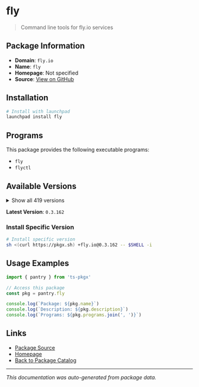 # fly

> Command line tools for fly.io services

## Package Information

- **Domain**: `fly.io`
- **Name**: `fly`
- **Homepage**: Not specified
- **Source**: [View on GitHub](https://github.com/pkgxdev/pantry/tree/main/projects/fly.io/package.yml)

## Installation

```bash
# Install with launchpad
launchpad install fly
```

## Programs

This package provides the following executable programs:

- `fly`
- `flyctl`

## Available Versions

<details>
<summary>Show all 419 versions</summary>

- `0.3.162`, `0.3.161`, `0.3.160`, `0.3.159`, `0.3.158`
- `0.3.157`, `0.3.156`, `0.3.155`, `0.3.154`, `0.3.153`
- `0.3.152`, `0.3.151`, `0.3.149`, `0.3.148`, `0.3.147`
- `0.3.146`, `0.3.145`, `0.3.144`, `0.3.143`, `0.3.142`
- `0.3.141`, `0.3.140`, `0.3.139`, `0.3.138`, `0.3.137`
- `0.3.136`, `0.3.135`, `0.3.134`, `0.3.132`, `0.3.131`
- `0.3.130`, `0.3.129`, `0.3.128`, `0.3.126`, `0.3.125`
- `0.3.124`, `0.3.123`, `0.3.122`, `0.3.121`, `0.3.120`
- `0.3.119`, `0.3.118`, `0.3.117`, `0.3.116`, `0.3.115`
- `0.3.114`, `0.3.113`, `0.3.112`, `0.3.110`, `0.3.108`
- `0.3.107`, `0.3.106`, `0.3.105`, `0.3.104`, `0.3.103`
- `0.3.102`, `0.3.101`, `0.3.99`, `0.3.98`, `0.3.97`
- `0.3.96`, `0.3.95`, `0.3.94`, `0.3.93`, `0.3.92`
- `0.3.91`, `0.3.90`, `0.3.89`, `0.3.87`, `0.3.86`
- `0.3.85`, `0.3.84`, `0.3.83`, `0.3.82`, `0.3.81`
- `0.3.80`, `0.3.79`, `0.3.78`, `0.3.77`, `0.3.75`
- `0.3.74`, `0.3.73`, `0.3.72`, `0.3.71`, `0.3.70`
- `0.3.69`, `0.3.68`, `0.3.67`, `0.3.66`, `0.3.65`
- `0.3.64`, `0.3.63`, `0.3.62`, `0.3.61`, `0.3.60`
- `0.3.59`, `0.3.58`, `0.3.57`, `0.3.56`, `0.3.55`
- `0.3.54`, `0.3.53`, `0.3.52`, `0.3.51`, `0.3.50`
- `0.3.49`, `0.3.48`, `0.3.47`, `0.3.46`, `0.3.45`
- `0.3.44`, `0.3.43`, `0.3.42`, `0.3.41`, `0.3.40`
- `0.3.39`, `0.3.38`, `0.3.37`, `0.3.36`, `0.3.35`
- `0.3.34`, `0.3.33`, `0.3.32`, `0.3.31`, `0.3.30`
- `0.3.29`, `0.3.28`, `0.3.27`, `0.3.25`, `0.3.24`
- `0.3.23`, `0.3.22`, `0.3.18`, `0.3.17`, `0.3.16`
- `0.3.15`, `0.3.14`, `0.3.13`, `0.3.12`, `0.3.11`
- `0.3.10`, `0.3.8`, `0.3.7`, `0.3.6`, `0.3.5`
- `0.3.4`, `0.3.2`, `0.3.1`, `0.3.0`, `0.2.127`
- `0.2.126`, `0.2.125`, `0.2.124`, `0.2.123`, `0.2.122`
- `0.2.121`, `0.2.120`, `0.2.119`, `0.2.118`, `0.2.117`
- `0.2.116`, `0.2.115`, `0.2.114`, `0.2.112`, `0.2.111`
- `0.2.110`, `0.2.109`, `0.2.108`, `0.2.107`, `0.2.106`
- `0.2.104`, `0.2.103`, `0.2.102`, `0.2.101`, `0.2.100`
- `0.2.99`, `0.2.98`, `0.2.97`, `0.2.96`, `0.2.95`
- `0.2.94`, `0.2.92`, `0.2.91`, `0.2.90`, `0.2.89`
- `0.2.88`, `0.2.87`, `0.2.86`, `0.2.85`, `0.2.84`
- `0.2.80`, `0.2.73`, `0.2.72`, `0.2.71`, `0.2.69`
- `0.2.68`, `0.2.67`, `0.2.66`, `0.2.65`, `0.2.64`
- `0.2.63`, `0.2.62`, `0.2.61`, `0.2.60`, `0.2.59`
- `0.2.58`, `0.2.57`, `0.2.56`, `0.2.55`, `0.2.54`
- `0.2.53`, `0.2.52`, `0.2.51`, `0.2.50`, `0.2.49`
- `0.2.48`, `0.2.47`, `0.2.46`, `0.2.45`, `0.2.44`
- `0.2.43`, `0.2.42`, `0.2.41`, `0.2.40`, `0.2.39`
- `0.2.38`, `0.2.37`, `0.2.36`, `0.2.35`, `0.2.34`
- `0.2.33`, `0.2.32`, `0.2.31`, `0.2.30`, `0.2.29`
- `0.2.28`, `0.2.27`, `0.2.26`, `0.2.25`, `0.2.24`
- `0.2.23`, `0.2.22`, `0.2.21`, `0.2.20`, `0.2.19`
- `0.2.18`, `0.2.17`, `0.2.16`, `0.2.15`, `0.2.14`
- `0.2.13`, `0.2.12`, `0.2.11`, `0.2.10`, `0.2.9`
- `0.2.8`, `0.2.7`, `0.2.6`, `0.2.5`, `0.2.4`
- `0.2.3`, `0.2.2`, `0.2.1`, `0.2.0`, `0.1.149`
- `0.1.148`, `0.1.147`, `0.1.146`, `0.1.145`, `0.1.144`
- `0.1.143`, `0.1.142`, `0.1.141`, `0.1.140`, `0.1.139`
- `0.1.138`, `0.1.137`, `0.1.136`, `0.1.135`, `0.1.134`
- `0.1.133`, `0.1.132`, `0.1.131`, `0.1.130`, `0.1.129`
- `0.1.128`, `0.1.127`, `0.1.126`, `0.1.125`, `0.1.124`
- `0.1.123`, `0.1.122`, `0.1.121`, `0.1.120`, `0.1.119`
- `0.1.118`, `0.1.117`, `0.1.115`, `0.1.114`, `0.1.112`
- `0.1.111`, `0.1.110`, `0.1.109`, `0.1.108`, `0.1.107`
- `0.1.106`, `0.1.104`, `0.1.103`, `0.1.102`, `0.1.101`
- `0.1.100`, `0.1.99`, `0.1.98`, `0.1.97`, `0.1.96`
- `0.1.95`, `0.1.94`, `0.1.93`, `0.1.92`, `0.1.91`
- `0.1.90`, `0.1.89`, `0.1.88`, `0.1.87`, `0.1.86`
- `0.1.85`, `0.1.84`, `0.1.83`, `0.1.82`, `0.1.81`
- `0.1.80`, `0.1.79`, `0.1.78`, `0.1.77`, `0.1.76`
- `0.1.75`, `0.1.71`, `0.1.70`, `0.1.69`, `0.1.68`
- `0.1.67`, `0.1.66`, `0.1.65`, `0.1.64`, `0.1.63`
- `0.1.62`, `0.1.61`, `0.1.60`, `0.1.59`, `0.1.58`
- `0.1.57`, `0.1.56`, `0.1.55`, `0.1.54`, `0.1.53`
- `0.1.52`, `0.1.51`, `0.1.50`, `0.1.49`, `0.1.48`
- `0.1.47`, `0.1.46`, `0.1.45`, `0.1.44`, `0.1.43`
- `0.1.42`, `0.1.41`, `0.1.40`, `0.1.39`, `0.1.38`
- `0.1.37`, `0.1.36`, `0.1.35`, `0.1.34`, `0.1.33`
- `0.1.32`, `0.1.31`, `0.1.30`, `0.1.29`, `0.1.28`
- `0.1.27`, `0.1.26`, `0.1.25`, `0.1.24`, `0.1.23`
- `0.1.22`, `0.1.21`, `0.1.20`, `0.1.19`, `0.1.18`
- `0.1.17`, `0.1.16`, `0.1.15`, `0.1.14`, `0.1.13`
- `0.1.12`, `0.1.11`, `0.1.10`, `0.1.9`, `0.1.8`
- `0.1.7`, `0.1.6`, `0.1.5`, `0.1.4`, `0.1.3`
- `0.1.2`, `0.1.1`, `0.1.0`, `0.0.559`, `0.0.558`
- `0.0.557`, `0.0.556`, `0.0.555`, `0.0.554`, `0.0.553`
- `0.0.552`, `0.0.551`, `0.0.550`, `0.0.548`

</details>

**Latest Version**: `0.3.162`

### Install Specific Version

```bash
# Install specific version
sh <(curl https://pkgx.sh) +fly.io@0.3.162 -- $SHELL -i
```

## Usage Examples

```typescript
import { pantry } from 'ts-pkgx'

// Access this package
const pkg = pantry.fly

console.log(`Package: ${pkg.name}`)
console.log(`Description: ${pkg.description}`)
console.log(`Programs: ${pkg.programs.join(', ')}`)
```

## Links

- [Package Source](https://github.com/pkgxdev/pantry/tree/main/projects/fly.io/package.yml)
- [Homepage](#)
- [Back to Package Catalog](../../package-catalog.md)

---

*This documentation was auto-generated from package data.*
